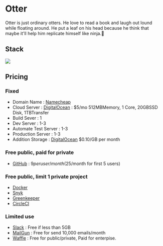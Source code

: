 # Otter
Otter is just ordinary otters. He love to read a book and laugh out lound while floating around. He put a leaf on his head because he think that maybe it'll help him replicate himself like ninja.:leaves:

## Stack
[![](https://github.com/otterhq/otter-stack/blob/master/img/otter-stack-v1.3.0.png)](https://github.com/otterhq/otter-stack/raw/master/img/otter-stack-v1.3.0.png)

## Pricing

### Fixed
* Domain Name : [Namecheap](https://www.namecheap.com/?aff=99054)
* Cloud Server : [DigitalOcean](https://www.digitalocean.com/?refcode=6dcfcc2a3392) : $5/mo 512MBMemory, 1 Core, 20GBSSD Disk, 1TBTransfer
 * Build Sever : 1
 * Dev Server : 1-3
 * Automate Test Server : 1-3
 * Production Server : 1-3
* Addition Storage : [DigitalOcean](https://www.digitalocean.com/?refcode=6dcfcc2a3392) $0.10/GB per month

### Free public, paid for private
* [GitHub](https://github.com/pricing) : $9 per user/month ($25/month for first 5 users)

### Free public, limit 1 private project
* [Docker](https://www.docker.com/pricing#/pricing_cloud)
* [Snyk](https://snyk.io/pricing)
* [Greenkeeper](https://greenkeeper.io/#pricing)
* [CircleCI](https://circleci.com/pricing/#build-linux)

### Limited use
* [Slack](https://slack.com/pricing) : Free if less than 5GB
* [MailGun](https://www.mailgun.com/pricing) : Free for send 10,000 emails/month
* [Waffle](https://waffle.io/pricing) : Free for public/private, Paid for enterpise.
